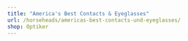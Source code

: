 ```yaml
---
title: "America's Best Contacts & Eyeglasses"
url: /horseheads/americas-best-contacts-und-eyeglasses/
shop: Optiker
---
```

